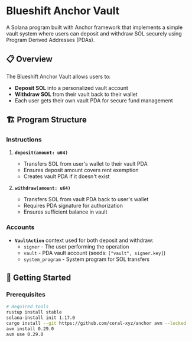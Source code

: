 # Blueshift Anchor Vault

A Solana program built with Anchor framework that implements a simple vault system where users can deposit and withdraw SOL securely using Program Derived Addresses (PDAs).

## 📋 Overview

The Blueshift Anchor Vault allows users to:
- **Deposit SOL** into a personalized vault account
- **Withdraw SOL** from their vault back to their wallet
- Each user gets their own vault PDA for secure fund management

## 🏗️ Program Structure

### Instructions

1. **`deposit(amount: u64)`**
   - Transfers SOL from user's wallet to their vault PDA
   - Ensures deposit amount covers rent exemption
   - Creates vault PDA if it doesn't exist

2. **`withdraw(amount: u64)`**
   - Transfers SOL from vault PDA back to user's wallet
   - Requires PDA signature for authorization
   - Ensures sufficient balance in vault

### Accounts

- **`VaultAction`** context used for both deposit and withdraw:
  - `signer` - The user performing the operation
  - `vault` - PDA vault account (seeds: `["vault", signer.key]`)
  - `system_program` - System program for SOL transfers

## 🚀 Getting Started

### Prerequisites

```bash
# Required tools
rustup install stable
solana-install init 1.17.0
cargo install --git https://github.com/coral-xyz/anchor avm --locked
avm install 0.29.0
avm use 0.29.0
